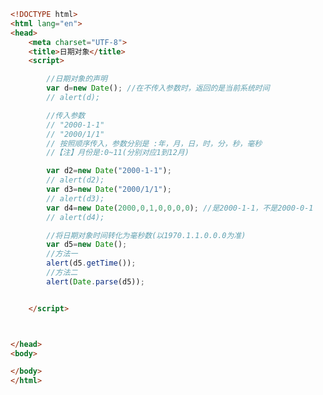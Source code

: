 
<BlogInfo title="50.日期对象" author="白日梦想猿" pv=0 read_times=0 pre_cost_time=0分37秒 category="js学习" tag_list="['js学习']" create_time="2020.09.21 14:39:46" update_time="2020.09.21 15:02:50" />

```html
<!DOCTYPE html>
<html lang="en">
<head>
    <meta charset="UTF-8">
    <title>日期对象</title>
    <script>

        //日期对象的声明
        var d=new Date(); //在不传入参数时，返回的是当前系统时间
        // alert(d);

        //传入参数
        // "2000-1-1"
        // "2000/1/1"
        // 按照顺序传入，参数分别是 :年，月，日，时，分，秒，毫秒
        //【注】月份是:0~11(分别对应1到12月)

        var d2=new Date("2000-1-1");
        // alert(d2);
        var d3=new Date("2000/1/1");
        // alert(d3);
        var d4=new Date(2000,0,1,0,0,0,0); //是2000-1-1，不是2000-0-1
        // alert(d4);

        //将日期对象时间转化为毫秒数(以1970.1.1.0.0.0为准)
        var d5=new Date();
        //方法一
        alert(d5.getTime());
        //方法二
        alert(Date.parse(d5));


    </script>



</head>
<body>

</body>
</html>
```
